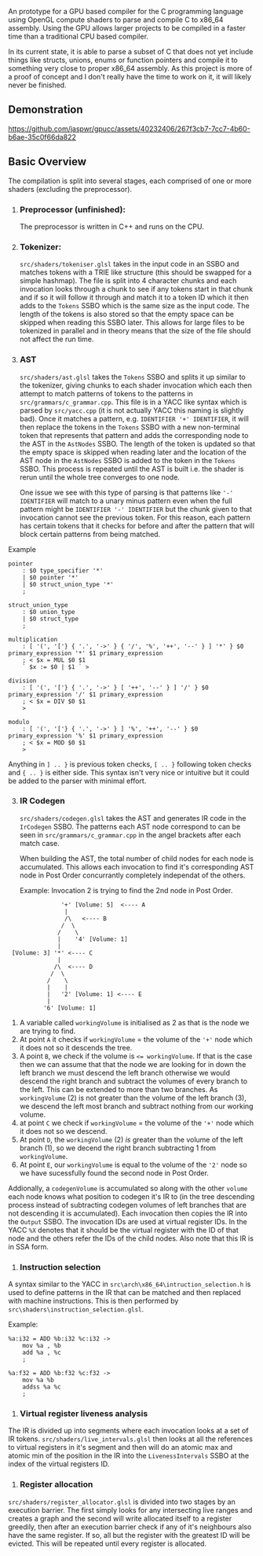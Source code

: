 An prototype for a GPU based compiler for the C programming language using OpenGL compute shaders
to parse and compile C to x86_64 assembly. Using the GPU allows larger projects to be compiled in a
faster time than a traditional CPU based compiler.

In its current state, it is able to parse a subset of C that does not yet include things like structs, unions, enums or function pointers
and compile it to something very close to proper x86_64 assembly. As this project is more of a proof of concept
and I don't really have the time to work on it, it will likely never be finished.

## Demonstration
https://github.com/jaspwr/gpucc/assets/40232406/267f3cb7-7cc7-4b60-b6ae-35c0f66da822

## Basic Overview

The compilation is split into several stages, each comprised of one or more shaders (excluding the preprocessor).

1. ### Preprocessor (unfinished):
    The preprocessor is written in C++ and runs on the CPU.
1. ### Tokenizer:
    `src/shaders/tokeniser.glsl` takes in the input code in an SSBO and matches tokens with a TRIE like structure (this should be swapped for a simple hashmap). The file is split into 4 character chunks and each invocation looks through a chunk to see if any tokens start in that chunk and if so it will follow it through and match it to a token ID which it then adds to the `Tokens` SSBO which is the same size as the input code. The length of the tokens is also stored so that the empty space can be skipped when reading this SSBO later. This allows for large files to be tokenized in parallel and in theory means that the size of the file should not affect the run time.
2. ### AST
    `src/shaders/ast.glsl` takes the `Tokens` SSBO and splits it up similar to the tokenizer, giving chunks to each shader invocation which each then attempt to match patterns of tokens to the patterns in `src/grammars/c_grammar.cpp`. This file is in a YACC like syntax which is parsed by `src/yacc.cpp` (it is not actually YACC this naming is slightly bad). Once it matches a pattern, e.g. `IDENTIFIER '+' IDENTIFIER`, it will then replace the tokens in the `Tokens` SSBO with a new non-terminal token that represents that pattern and adds the corresponding node to the AST in the `AstNodes` SSBO. The length of the token is updated so that the empty space is skipped when reading later and the location of the AST node in the `AstNodes` SSBO is added to the token in the `Tokens` SSBO. This process is repeated until the AST is built i.e. the shader is rerun until the whole tree converges to one node.


    One issue we see with this type of parsing is that patterns like `'-' IDENTIFIER` will match to a unary minus pattern even when the full pattern might be `IDENTIFIER '-' IDENTIFIER` but the chunk given to that invocation cannot see the previous token. For this reason, each pattern has certain tokens that it checks for before and after the pattern that will block certain patterns from being matched.

Example
```
pointer
    : $0 type_specifier '*'
    | $0 pointer '*'
    | $0 struct_union_type '*'
    ;

struct_union_type
    : $0 union_type
    | $0 struct_type
    ;

multiplication
    : [ '(', '['} { '.', '->' } { '/', '%', '++', '--' } ] '*' } $0 primary_expression '*' $1 primary_expression
    ; < $x = MUL $0 $1
    ` $x := $0 | $1 ` >

division
    : [ '(', '['} { '.', '->' } [ '++', '--' } ] '/' } $0 primary_expression '/' $1 primary_expression
    ; < $x = DIV $0 $1
    >

modulo
    : [ '(', '['} { '.', '->' } ] '%', '++', '--' } $0 primary_expression '%' $1 primary_expression
    ; < $x = MOD $0 $1
    >
```
Anything in `] .. }` is previous token checks, `[ .. }` following token checks and `{ .. }` is either side. This syntax isn't very nice or intuitive but it could be added to the parser with minimal effort.

3. ### IR Codegen
    `src/shaders/codegen.glsl` takes the AST and generates IR code in the `IrCodegen` SSBO. The patterns each AST node correspond to can be seen in `src/grammars/c_grammar.cpp` in the angel brackets after each match case.

    When building the AST, the total number of child nodes for each node is accumulated. This allows each invocation to find it's corresponding AST node in Post Order concurrantly completely independat of the others.

    Example: Invocation 2 is trying to find the 2nd node in Post Order.
```
               '+' [Volume: 5]  <---- A
                |
                /\   <---- B 
               /  \
              /    \
              |    '4' [Volume: 1]
              |    
 [Volume: 3] '*' <---- C
              |
             /\  <---- D
            /  \
           /    \
           |    |
           |   '2' [Volume: 1] <---- E
           |
          '6' [Volume: 1]
```
1. A variable called `workingVolume` is initialised as 2 as that is the node we are trying to find.
1. At point `A` it checks if `workingVolume` = the volume of the `'+'` node which it does not so it descends the tree.
1. A point `B`, we check if the volume is `<= workingVolume`. If that is the case then we can assume that that the node we are looking for in down the left branch we must descend the left branch otherwise we would descend the right branch and subtract the volumes of every branch to the left. This can be extended to more than two branches. As `workingVolume` (2) is not greater than the volume of the left branch (3), we descend the left most branch and subtract nothing from our working volume.
1. at point `C` we check if `workingVolume` = the volume of the `'+'` node which it does not so we descend.
1. At point `D`, the `workingVolume` (2) *is* greater than the volume of the left branch (1), so we decend the right branch subtracting 1 from `workingVolume`.
1. At point `E`, our `workingVolume` is equal to the volume of the `'2'` node so we have sucessfully found the second node in Post Order.

Addionally, a `codegenVolume` is accumulated so along with the other `volume` each node knows what position to codegen it's IR to (in the tree descending process instead of subtracting codegen volumes of left branches that are not descending it is accumulated). Each invocation then copies the IR into the `Output` SSBO. The invocation IDs are used at virtual register IDs. In the YACC `%X` denotes that it should be the virtual register with the ID of that node and the others refer the IDs of the child nodes. Also note that this IR is in SSA form.

1. ### Instruction selection
A syntax similar to the YACC in `src\arch\x86_64\intruction_selection.h` is used to define patterns in the IR that can be matched and then replaced with machine instructions. This is then performed by `src\shaders\instruction_selection.glsl`.

Example:
```
%a:i32 = ADD %b:i32 %c:i32 ->
    mov %a , %b
    add %a , %c
    ;

%a:f32 = ADD %b:f32 %c:f32 ->
    mov %a %b
    addss %a %c
    ;
```

1. ### Virtual register liveness analysis
The IR is divided up into segments where each invocation looks at a set of IR tokens. `src/shaders/live_intervals.glsl` then looks at all the references to virtual registers in it's segment and then will do an atomic max and atomic min of the position in the IR into the `LivenessIntervals` SSBO at the index of the virtual registers ID.

1. ### Register allocation
`src/shaders/register_allocator.glsl` is divided into two stages by an execution barrier. The first simply looks for any intersecting live ranges and creates a graph and the second will write allocated itself to a register greedily, then after an execution barrier check if any of it's neighbours also have the same register. If so, all but the register with the greatest ID will be evicted. This will be repeated until every register is allocated.

    
